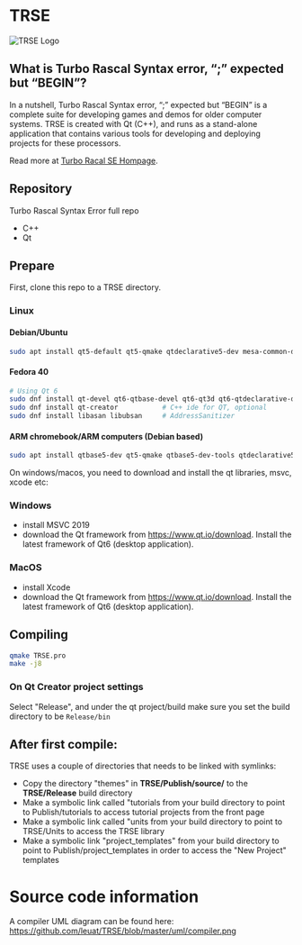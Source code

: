 # TRSE
![TRSE Logo](resources/images/trse_optic.png)

## What is Turbo Rascal Syntax error, “;” expected but “BEGIN”?

In a nutshell, Turbo Rascal Syntax error, “;” expected but “BEGIN” is a complete suite for developing games and demos for older computer systems. TRSE is created with Qt (C++), and runs as a stand-alone application that contains various tools for developing and deploying projects for these processors. 

Read more at [Turbo Racal SE Hompage](http://www.turborascal.com).

## Repository
Turbo Rascal Syntax Error full repo 
- C++
- Qt

## Prepare
First, clone this repo to a TRSE directory.

### Linux

#### Debian/Ubuntu
```bash
sudo apt install qt5-default qt5-qmake qtdeclarative5-dev mesa-common-dev
```

#### Fedora 40
```bash
# Using Qt 6
sudo dnf install qt-devel qt6-qtbase-devel qt6-qt3d qt6-qtdeclarative-devel mesa-libGL-devel 
sudo dnf install qt-creator           # C++ ide for QT, optional
sudo dnf install libasan libubsan     # AddressSanitizer
```

#### ARM chromebook/ARM computers (Debian based)
```bash
sudo apt install qtbase5-dev qt5-qmake qtbase5-dev-tools qtdeclarative5-dev
```

On windows/macos, you need to download and install the qt libraries, msvc, xcode etc:

### Windows
- install MSVC 2019
- download the Qt framework from https://www.qt.io/download. Install the latest framework of Qt6 (desktop application).

### MacOS
- install Xcode 
- download the Qt framework from https://www.qt.io/download. Install the latest framework of Qt6 (desktop application).

## Compiling
```bash
qmake TRSE.pro
make -j8 
```

### On Qt Creator project settings
Select "Release", and under the qt project/build make sure you set the build directory to be `Release/bin`

## After first compile:
TRSE uses a couple of directories that needs to be linked with symlinks:
- Copy the directory "themes" in **TRSE/Publish/source/** to the **TRSE/Release** build directory 
- Make a symbolic link called "tutorials from your build directory to point to Publish/tutorials to access tutorial projects from the front page 
- Make a symbolic link called "units from your build directory to point to TRSE/Units to access the TRSE library 
- Make a symbolic link "project_templates" from your build directory to point to Publish/project_templates in order to access the "New Project" templates


# Source code information
A compiler UML diagram can be found here: https://github.com/leuat/TRSE/blob/master/uml/compiler.png

